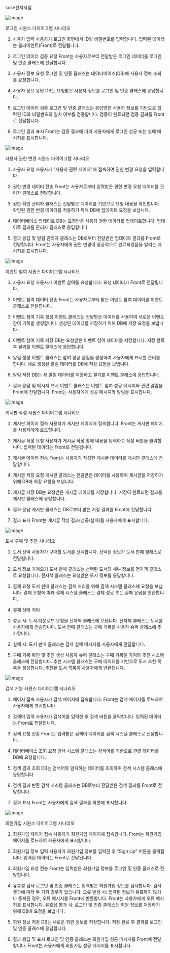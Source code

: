 soze전자서점

![image](https://github.com/user-attachments/assets/25ef06ac-aa4b-44cb-8f27-357f780a6caf)

로그인 시퀀스 다이어그램 시나리오

1. 사용자 입력
사용자가 로그인 화면에서 ID와 비밀번호를 입력합니다.
입력된 데이터는 클라이언트(Front)로 전달됩니다.

2. 로그인 데이터 검증 요청
Front는 사용자로부터 전달받은 로그인 데이터를 로그인 및 인증 클래스에 전달합니다.

3. 사용자 정보 요청
로그인 및 인증 클래스는 데이터베이스(DB)에 사용자 정보 조회를 요청합니다.

4. 사용자 정보 응답
DB는 요청받은 사용자 정보를 로그인 및 인증 클래스에 응답합니다.

5. 로그인 데이터 검증
로그인 및 인증 클래스는 응답받은 사용자 정보를 기반으로 입력된 ID와 비밀번호의 일치 여부를 검증합니다.
검증이 완료되면 검증 결과를 Front로 전달합니다.

6. 로그인 결과 표시
Front는 검증 결과에 따라 사용자에게 로그인 성공 또는 실패 메시지를 표시합니다.

![image](https://github.com/user-attachments/assets/451d08d9-afd0-4a3f-94cf-ca81a7d36bdf)

사용자 권한 변경 시퀀스 다이어그램 시나리오

1. 사용자 요청
사용자가 "사용자 관련 페이지"에 접속하여 권한 변경 요청을 입력합니다.

2. 권한 변경 데이터 전송
Front는 사용자로부터 입력받은 권한 변경 요청 데이터를 관리자 클래스로 전달합니다.

3. 권한 확인
관리자 클래스는 전달받은 데이터를 기반으로 요청 내용을 확인합니다.
확인된 권한 변경 데이터를 적용하기 위해 DB에 업데이트 요청을 보냅니다.

4. 데이터베이스 업데이트
DB는 요청받은 사용자 권한 데이터를 업데이트합니다.
업데이트 결과를 관리자 클래스로 응답합니다.

5. 결과 응답 및 알림
관리자 클래스는 DB로부터 전달받은 업데이트 결과를 Front로 전달합니다.
Front는 사용자에게 권한 변경이 성공적으로 완료되었음을 알리는 메시지를 표시합니다.

![image](https://github.com/user-attachments/assets/00aad1c4-a9ca-425f-9de9-6bd60cbb7073)

이벤트 참여 시퀀스 다이어그램 시나리오

1. 사용자 요청
사용자가 이벤트 참여를 요청합니다.
요청 데이터가 Front로 전달됩니다.

2. 이벤트 참여 데이터 전송
Front는 사용자로부터 받은 이벤트 참여 데이터를 이벤트 클래스로 전달합니다.

3. 이벤트 참여 기록 생성
이벤트 클래스는 전달받은 데이터를 사용하여 새로운 이벤트 참여 기록을 생성합니다.
생성된 데이터를 저장하기 위해 DB에 저장 요청을 보냅니다.

4. 이벤트 참여 기록 저장
DB는 요청받은 이벤트 참여 데이터를 저장합니다.
저장 완료 후 결과를 이벤트 클래스에 응답합니다.

5. 알림 생성
이벤트 클래스는 참여 성공 알림을 생성하여 사용자에게 표시할 준비를 합니다.
새로 생성된 알림 데이터를 DB에 저장 요청을 보냅니다.

6. 알림 저장
DB는 새 알림 데이터를 저장하고 결과를 이벤트 클래스에 응답합니다.

7. 결과 응답 및 메시지 표시
이벤트 클래스는 이벤트 참여 성공 메시지와 관련 알림을 Front에 전달합니다.
Front는 사용자에게 성공 메시지와 알림을 표시합니다.

![image](https://github.com/user-attachments/assets/e18356cd-a6f0-48b3-ad9f-097201f8b8ff)

게시판 작성 시퀀스 다이어그램 시나리오
1. 게시판 페이지 접속
사용자가 게시판 페이지에 접속합니다.
Front는 게시판 페이지를 사용자에게 로드합니다.

2. 게시글 작성 요청
사용자가 게시글 작성 창에 내용을 입력하고 작성 버튼을 클릭합니다.
입력된 데이터는 Front로 전달됩니다.

3. 게시글 데이터 전송
Front는 사용자가 작성한 게시글 데이터를 게시판 클래스에 전달합니다.

4. 게시글 저장 요청
게시판 클래스는 전달받은 데이터를 사용하여 게시글을 저장하기 위해 DB에 저장 요청을 보냅니다.

5. 게시글 저장
DB는 요청받은 게시글 데이터를 저장합니다.
저장이 완료되면 결과를 게시판 클래스에 응답합니다.

6. 결과 응답
게시판 클래스는 DB로부터 받은 저장 결과를 Front에 전달합니다.

7. 결과 표시
Front는 게시글 작성 결과(성공/실패)를 사용자에게 표시합니다.

![image](https://github.com/user-attachments/assets/f030b969-f699-46e9-b094-600207c256a3)

도서 구매 및 추천 시나리오

1. 도서 선택
사용자가 구매할 도서를 선택합니다.
선택된 정보가 도서 판매 클래스로 전달됩니다.

2. 도서 정보 가져오기
도서 판매 클래스는 선택된 도서의 세부 정보를 전자책 클래스로 요청합니다.
전자책 클래스는 요청받은 도서 정보를 응답합니다.

3. 결제 요청
도서 판매 클래스는 결제 처리를 위해 결제 시스템 클래스에 요청을 보냅니다.
결제 요청에 따라 결제 시스템 클래스는 결제 성공 또는 실패 응답을 반환합니다.

4. 결제 상태 처리
  1) 성공 시:
    도서 다운로드 요청을 전자책 클래스에 보냅니다.
    전자책 클래스는 도서를 사용자에게 전송합니다.
    도서 판매 클래스는 구매 기록을 사용자 슈퍼 클래스에 추가합니다.

  2)  실패 시:
      도서 판매 클래스는 결제 실패 메시지를 사용자에게 전달합니다.

5. 구매 기록 확인 및 추천 생성
사용자 슈퍼 클래스는 구매 기록을 가져와 추천 시스템 클래스에 전달합니다.
추천 시스템 클래스는 구매 데이터를 기반으로 도서 추천 목록을 생성합니다.
추천된 도서 목록이 사용자에게 반환됩니다.

![image](https://github.com/user-attachments/assets/882aa1bf-86d9-4c0e-812d-eae679d64a18)

검색 기능 시퀀스 다이어그램 시나리오

1. 페이지 접속
사용자가 검색 페이지에 접속합니다.
Front는 검색 페이지를 로드하여 사용자에게 표시합니다.

2. 검색어 입력
사용자가 검색어를 입력한 후 검색 버튼을 클릭합니다.
입력된 데이터는 Front로 전달됩니다.

3. 검색 요청 전송
Front는 입력받은 검색어 데이터를 검색 시스템 클래스로 전달합니다.

4. 데이터베이스 조회 요청
검색 시스템 클래스는 검색어를 기반으로 관련 데이터를 DB에 요청합니다.

5. 검색 결과 조회
DB는 검색어와 일치하는 데이터를 조회하여 검색 시스템 클래스에 응답합니다.

6. 검색 결과 반환
검색 시스템 클래스는 DB로부터 전달받은 검색 결과를 Front로 전달합니다.

7. 결과 표시
Front는 사용자에게 검색 결과를 화면에 표시합니다.

![image](https://github.com/user-attachments/assets/e25f55c4-8d6d-420f-9f90-b41ae45315c0)

회원가입 시퀀스 다이어그램 시나리오

1. 회원가입 페이지 접속
사용자가 회원가입 페이지에 접속합니다.
Front는 회원가입 페이지를 로드하여 사용자에게 표시합니다.

2. 회원가입 정보 입력
사용자가 회원가입 정보를 입력한 후 "Sign Up" 버튼을 클릭합니다.
입력된 데이터는 Front로 전달됩니다.

3. 회원가입 요청 전송
Front는 입력받은 회원가입 정보를 로그인 및 인증 클래스로 전달합니다.

4. 유효성 검사
로그인 및 인증 클래스는 입력받은 회원가입 정보를 검사합니다.
검사 결과에 따라 두 가지 경우가 있습니다:
오류 발생 시:
입력된 정보가 유효하지 않거나 중복된 경우, 오류 메시지를 Front에 반환합니다.
Front는 사용자에게 오류 메시지를 표시합니다.
유효성 통과 시:
로그인 및 인증 클래스는 회원 정보를 저장하기 위해 DB에 요청을 보냅니다.

5. 회원 정보 저장
DB는 새로운 회원 정보를 저장합니다.
저장 완료 후 결과를 로그인 및 인증 클래스에 응답합니다.
6. 결과 응답 및 표시
로그인 및 인증 클래스는 회원가입 성공 메시지를 Front에 전달합니다.
Front는 사용자에게 회원가입 성공 메시지를 표시합니다.
